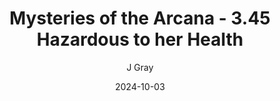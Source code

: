 ---
title: 'Mysteries of the Arcana - 3.45 Hazardous to her Health'
alt: 'Mysteries of the Arcana'
date: '2024-10-03'
author: 'J Gray'
artist: 'Sarrah'
---